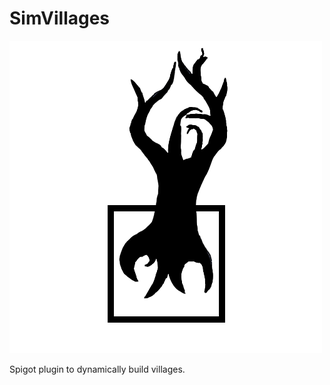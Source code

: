 # SimVillages
![alt text](https://github.com/Psi0991/SimVillages/blob/master/simvillageslogo.png?raw=true "SimVillages Logo")

Spigot plugin to dynamically build villages.
